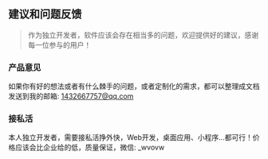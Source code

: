 ## 建议和问题反馈

> 作为独立开发者，软件应该会存在相当多的问题，欢迎提供好的建议，感谢每一位参与的用户！


### 产品意见

如果你有好的想法或者有什么棘手的问题，或者定制化的需求，都可以整理成文档发送到我的邮箱: 1432667757@qq.com

### 接私活

 本人独立开发者，需要接私活挣外快，Web开发，桌面应用、小程序...都可行！价格应该会比企业给的低，质量保证，微信:   _wvovw